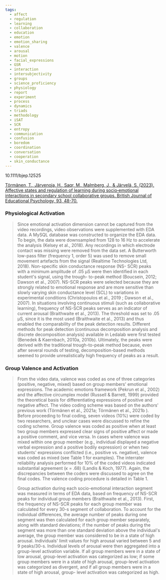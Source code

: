 ```yaml
---
tags:
  - affect
  - regulation
  - learning
  - collaboration
  - education
  - emotion
  - emotion_sharing
  - valence
  - arousal
  - motion
  - facial_expressions
  - GSR
  - interaction
  - intersubjectivity
  - groups
  - science_proficiency
  - physiology
  - report
  - experiment
  - process
  - dynamics
  - triads
  - methodology
  - iSAT
  - SCR
  - entropy
  - communication
  - confusion
  - boredom
  - coordination
  - conversation
  - cooperation
  - skin_conductance
---
```

10.1111/bjep.12525

[Törmänen, T., Järvenoja, H., Saqr, M., Malmberg, J., & Järvelä, S. (2023). Affective states and regulation of learning during socio‐emotional interactions in secondary school collaborative groups. British Journal of Educational Psychology, 93, 48-70.](https://bpspsychub.onlinelibrary.wiley.com/doi/pdf/10.1111/bjep.12525)

### Physiological Activation

> Since emotional activation dimension cannot be captured from the video recordings, video observations were supplemented with EDA data. A MySQL database was constructed to organize the EDA data. To begin, the data were downsampled from 128 to 16 Hz to accelerate the analysis (Kelsey et al., 2018). Any recordings in which electrode contact was missing were removed from the data set. A Butterworth low-pass filter (frequency 1, order 5) was used to remove small movement artefacts from the signal (Realtime Technologies Ltd, 2018). Non-specific skin conductance response (NS- SCR) peaks with a minimum amplitude of .05 μS were then identified in each student's signal, using the trough- to-peak method (Boucsein, 2012; Dawson et al., 2007). NS-SCR peaks were selected because they are strongly related to emotional response and are more sensitive than slowly varying skin conductance level (SCL) to variations in experimental conditions (Christopoulos et al., 2019 ; Dawson et al., 2007). In situations involving continuous stimuli (such as collaborative learning), frequency of NS-SCR peaks serves as an indicator of current arousal (Braithwaite et al., 2013). The threshold was set to .05 μS, since it is the most used (Braithwaite et al., 2013) and thus enabled the comparability of the peak detection results. Different methods for peak detection (continuous decomposition analysis and discrete decomposition analysis) available in Ledalab were first tested (Benedek & Kaernbach, 2010a, 2010b). Ultimately, the peaks were derived with the traditional trough-to-peak method because, even after several rounds of testing, decomposition-based methods seemed to provide unrealistically high frequency of peaks as a result.


### Group Valence and Activation

> From the video data, valence was coded as one of three categories (positive, negative, mixed) based on group members' emotional expressions. The academic emotions framework (Pekrun et al., 2002) and the affective circumplex model (Russell & Barrett, 1999) provided the theoretical basis for differentiating expressions of positive and negative affect. The video coding scheme was based on the authors' previous work (Törmänen et al., 2021a; Törmänen et al., 2021b ). Before proceeding to final coding, seven videos (10%) were coded by two researchers, and unclear cases were discussed to refine the coding scheme. Group valence was coded as positive when at least two group members expressed clear signs of positive affect or made a positive comment, and vice versa. In cases where valence was mixed within one group member (e.g., individual displayed a negative verbal expression and a positive bodily expression) or when two students' expressions conflicted (i.e., positive vs. negative), valence was coded as mixed (see Table 1 for examples). The interrater reliability analysis performed for 10% of the coded videos indicated substantial agreement (κ = .68) (Landis & Koch, 1977). Again, the discrepancies between the coders were discussed to agree on the final codes. The valence coding procedure is detailed in Table 1. 
> 
> Group activation during each socio-emotional interaction segment was measured in terms of EDA data, based on frequency of NS-SCR peaks for individual group members (Braithwaite et al., 2013). First, the frequency of NS-SCR peaks for each group member was calculated for every 30-s segment of collaboration. To account for the individual differences, the average number of peaks during one segment was then calculated for each group member separately, along with standard deviations; if the number of peaks during the segment was more than one standard deviation above the individual's average, the group member was considered to be in a state of high arousal. Individuals' limit values for high arousal varied between 5 and 9 peaks/30-s. Individual levels of arousal were then aggregated into a group-level activation variable. If all group members were in a state of low arousal, group-level activation was categorized as low; if some group members were in a state of high arousal, group-level activation was categorized as divergent, and if all group members were in a state of high arousal, group- level activation was categorized as high.